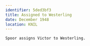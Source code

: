 ```yaml
---
identifier: 5ded3bf3
title: Assigned to Westerling
date: December 1948 
location: KNIL
---
```


```synopsis
Spoor assigns Victor to Westerling.
```


